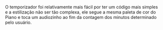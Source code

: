 O temporizador foi relativamente mais fácil por ter um código mais simples e a estilização não ser tão complexa, ele segue a mesma paleta de cor do Piano e toca um audiozinho ao fim da contagem dos minutos determinado pelo usuário.